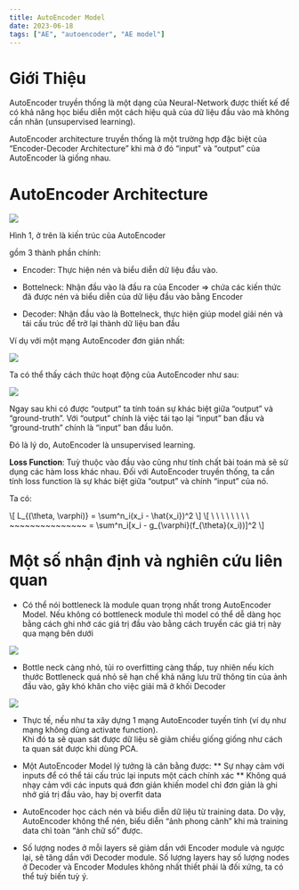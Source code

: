 ```yaml
---
title: AutoEncoder Model
date: 2023-06-18
tags: ["AE", "autoencoder", "AE model"]
---
```



<style>
.textSingleImg {
  text-align: center;
}
.textTwoImg {
    display: flex;
    flex-direction: row;
    justify-content: space-around;

}
.singleImg {
  display: block;
  margin-left: auto;
  margin-right: auto;
}
.twoImg {
    display: inline;
    width: 300px;
    height: 300px;
    margin-left: 30px;
}
</style>


# Giới Thiệu

AutoEncoder truyền thống là một dạng của Neural-Network được thiết kế để có khả năng học biểu diễn một cách hiệu quả của dữ liệu đầu vào mà không cần nhãn (unsupervised learning).

AutoEncoder architecture truyền thống là một trường hợp đặc biệt của “Encoder-Decoder Architecture” khi mà ở đó “input” và “output” của AutoEncoder là giống nhau.

# AutoEncoder Architecture

<img src="/img/autoencoder/1.jpg" class="singleImg">

Hình 1, ở trên là kiến trúc của AutoEncoder

gồm 3 thành phần chính:

* Encoder: Thực hiện nén và biểu diễn dữ liệu đầu vào.

* Bottelneck: Nhận đầu vào là đầu ra của Encoder => chứa các kiến thức đã được nén và biểu diễn của dữ liệu đầu vào bằng Encoder

* Decoder: Nhận đầu vào là Bottelneck, thực hiện giúp model giải nén và tái cấu trúc để trở lại thành dữ liệu ban đầu

Ví dụ với một mạng AutoEncoder đơn giản nhất:

<img src="/img/autoencoder/2.jpg" class="singleImg">

Ta có thể thấy cách thức hoạt động của AutoEncoder như sau:

<img src="/img/autoencoder/3.jpg" class="singleImg">

Ngay sau khi có được “output” ta tính toán sự khác biệt giữa “output” và “ground-truth”. Với “output” chính là việc tái tạo lại “input” ban đầu và “ground-truth” chính là “input” ban đầu luôn.

Đó là lý do, AutoEncoder là unsupervised learning.

**Loss Function**: Tuỳ thuộc vào đầu vào cũng như tính chất bài toán mà sẽ sử dụng các hàm loss khác nhau. Đối với AutoEncoder truyền thống, ta cần tính loss function là sự khác biệt giữa “output” và chính “input” của nó.

Ta có:

\\[ L_{(\theta, \varphi)} = \sum^n_i(x_i - \hat{x_i})^2 \\]
\\[ \ \ \ \ \ \ \ \ ~~~~~~~~~~~~~~~ = \sum^n_i[x_i - g_{\varphi}(f_{\theta}(x_i))]^2 \\]

# Một số nhận định và nghiên cứu liên quan

* Có thể nói bottleneck là module quan trọng nhất trong AutoEncoder Model. Nếu không có bottleneck module thì model có thể dễ dàng học bằng cách ghi nhớ các giá trị đầu vào bằng cách truyền các giá trị này qua mạng bên dưới

<img src="/img/autoencoder/4.jpg" class="singleImg">

* Bottle neck càng nhỏ, tủi ro overfitting càng thấp, tuy nhiên nếu kích thước Bottleneck quá nhỏ sẽ hạn chế khả năng lưu trữ thông tin của ảnh đầu vào, gây khó khăn cho việc giải mã ở khối Decoder

<img src="/img/autoencoder/5.jpg" class="singleImg">

* Thực tế, nếu như ta xây dựng 1 mạng AutoEncoder tuyến tính (ví dụ như mạng không dùng activate function).\
    Khi đó ta sẽ quan sát được dữ liệu sẽ giảm chiều giống giống như cách ta quan sát được khi dùng PCA.

* Một AutoEncoder Model lý tưởng là cân bằng được:
** Sự nhạy cảm với inputs để có thể tái cấu trúc lại inputs một cách chính xác
** Không quá nhạy cảm với các inputs quá đơn giản khiến model chỉ đơn giản là ghi nhớ giá trị đầu vào, hay bị overfit data

* AutoEncoder học cách nén và biểu diễn dữ liệu từ training data. Do vậy, AutoEncoder không thể nén, biểu diễn “ảnh phong cảnh” khi mà training data chỉ toàn “ảnh chữ số” được.

* Số lượng nodes ở mỗi layers sẽ giảm dần với Encoder module và ngược lại, sẽ tăng dần với Decoder module. Số lượng layers hay số lượng nodes ở Decoder và Encoder Modules không nhất thiết phải là đối xứng, ta có thể tuỳ biến tuỳ ý.
